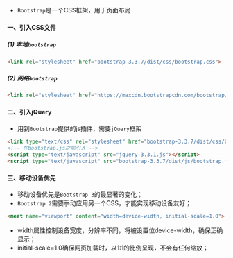 - `Bootstrap`是一个CSS框架，用于页面布局

#### 一、引入CSS文件

##### (1) 本地`bootstrap`

```html
<link rel="stylesheet" href="bootstrap-3.3.7/dist/css/bootstrap.css">
```

##### (2) 网络`bootstrap`

```html
<link rel="stylesheet" href="https://maxcdn.bootstrapcdn.com/bootstrap/3.3.7/css/bootstrap.min.css" >
```

#### 二、引入jQuery

- 用到`Bootstrap`提供的js插件，需要`jQuery`框架

```html
<link type="text/css" rel="stylesheet" href="bootstrap-3.3.7/dist/css/bootstrap.css">
<!-- 在bootstrap.js之前引入 -->
<script type="text/javascript" src="jquery-3.3.1.js"></script>
<script type="text/javascript" src="bootstrap-3.3.7/dist/js/bootstrap.js"</script>
```

#### 三、移动设备优先

- 移动设备优先是`Bootstrap 3`的最显著的变化；
- `Bootstrap 2`需要手动应用另一个CSS，才能实现移动设备友好；

```html
<meat name="viewport" content="width=device-width, initial-scale=1.0">
```

- width属性控制设备宽度，分辨率不同，将被设置位device-width，确保正确显示；
- initial-scale=1.0确保网页加载时，以1:1的比例呈现，不会有任何缩放；